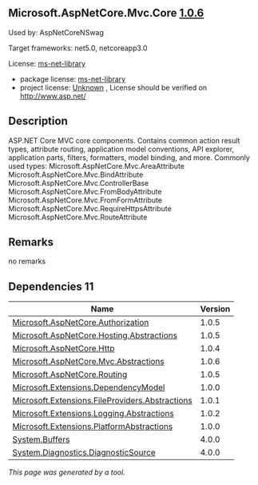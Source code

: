 Microsoft.AspNetCore.Mvc.Core [1.0.6](https://www.nuget.org/packages/Microsoft.AspNetCore.Mvc.Core/1.0.6)
--------------------

Used by: AspNetCoreNSwag

Target frameworks: net5.0, netcoreapp3.0

License: [ms-net-library](../../../../licenses/ms-net-library) 

- package license: [ms-net-library](http://www.microsoft.com/web/webpi/eula/net_library_eula_enu.htm) 
- project license: [Unknown](http://www.asp.net/) , License should be verified on http://www.asp.net/

Description
-----------
ASP.NET Core MVC core components. Contains common action result types, attribute routing, application model conventions, API explorer, application parts, filters, formatters, model binding, and more.
Commonly used types:
Microsoft.AspNetCore.Mvc.AreaAttribute
Microsoft.AspNetCore.Mvc.BindAttribute
Microsoft.AspNetCore.Mvc.ControllerBase
Microsoft.AspNetCore.Mvc.FromBodyAttribute
Microsoft.AspNetCore.Mvc.FromFormAttribute
Microsoft.AspNetCore.Mvc.RequireHttpsAttribute
Microsoft.AspNetCore.Mvc.RouteAttribute

Remarks
-----------
no remarks


Dependencies 11
-----------

|Name|Version|
|----------|:----|
|[Microsoft.AspNetCore.Authorization](../../../../packages/nuget.org/microsoft.aspnetcore.authorization/1.0.5)|1.0.5|
|[Microsoft.AspNetCore.Hosting.Abstractions](../../../../packages/nuget.org/microsoft.aspnetcore.hosting.abstractions/1.0.5)|1.0.5|
|[Microsoft.AspNetCore.Http](../../../../packages/nuget.org/microsoft.aspnetcore.http/1.0.4)|1.0.4|
|[Microsoft.AspNetCore.Mvc.Abstractions](../../../../packages/nuget.org/microsoft.aspnetcore.mvc.abstractions/1.0.6)|1.0.6|
|[Microsoft.AspNetCore.Routing](../../../../packages/nuget.org/microsoft.aspnetcore.routing/1.0.5)|1.0.5|
|[Microsoft.Extensions.DependencyModel](../../../../packages/nuget.org/microsoft.extensions.dependencymodel/1.0.0)|1.0.0|
|[Microsoft.Extensions.FileProviders.Abstractions](../../../../packages/nuget.org/microsoft.extensions.fileproviders.abstractions/1.0.1)|1.0.1|
|[Microsoft.Extensions.Logging.Abstractions](../../../../packages/nuget.org/microsoft.extensions.logging.abstractions/1.0.2)|1.0.2|
|[Microsoft.Extensions.PlatformAbstractions](../../../../packages/nuget.org/microsoft.extensions.platformabstractions/1.0.0)|1.0.0|
|[System.Buffers](../../../../packages/nuget.org/system.buffers/4.0.0)|4.0.0|
|[System.Diagnostics.DiagnosticSource](../../../../packages/nuget.org/system.diagnostics.diagnosticsource/4.0.0)|4.0.0|

*This page was generated by a tool.*